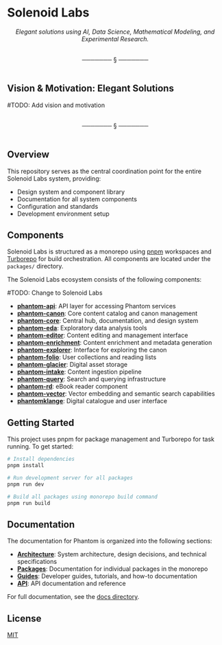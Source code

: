 # Solenoid Labs

<div align="center">

*Elegant solutions using AI, Data Science, Mathematical Modeling, and Experimental Research.*

</div>

<br/>
<div align="center">───────  §  ───────</div>
<br/>

## Vision & Motivation: Elegant Solutions

#TODO: Add vision and motivation

<br/>
<div align="center">───────  §  ───────</div>
<br/>

## Overview

This repository serves as the central coordination point for the entire Solenoid Labs system, providing:

- Design system and component library
- Documentation for all system components
- Configuration and standards
- Development environment setup

## Components

Solenoid Labs is structured as a monorepo using [pnpm](https://pnpm.io/) workspaces and [Turborepo](https://turbo.build/) for build orchestration. All components are located under the `packages/` directory.

The Solenoid Labs ecosystem consists of the following components:

#TODO: Change to Solenoid Labs

- [**phantom-api**](./packages/phantom-api): API layer for accessing Phantom services
- [**phantom-canon**](./packages/phantom-canon): Core content catalog and canon management
- [**phantom-core**](./packages/phantom-core): Central hub, documentation, and design system
- [**phantom-eda**](./packages/phantom-eda): Exploratory data analysis tools
- [**phantom-editor**](./packages/phantom-editor): Content editing and management interface
- [**phantom-enrichment**](./packages/phantom-enrichment): Content enrichment and metadata generation
- [**phantom-explorer**](./packages/phantom-explorer): Interface for exploring the canon
- [**phantom-folio**](./packages/phantom-folio): User collections and reading lists
- [**phantom-glacier**](./packages/phantom-glacier): Digital asset storage
- [**phantom-intake**](./packages/phantom-intake): Content ingestion pipeline
- [**phantom-query**](./packages/phantom-query): Search and querying infrastructure
- [**phantom-rd**](./packages/phantom-rd): eBook reader component
- [**phantom-vector**](./packages/phantom-vector): Vector embedding and semantic search capabilities
- [**phantomklange**](./packages/phantomklange): Digital catalogue and user interface

## Getting Started

This project uses pnpm for package management and Turborepo for task running. To get started:

```bash
# Install dependencies
pnpm install

# Run development server for all packages
pnpm run dev

# Build all packages using monorepo build command
pnpm run build
```

## Documentation

The documentation for Phantom is organized into the following sections:

- **[Architecture](./docs/architecture/)**: System architecture, design decisions, and technical specifications
- **[Packages](./docs/packages/)**: Documentation for individual packages in the monorepo
- **[Guides](./docs/guides/)**: Developer guides, tutorials, and how-to documentation
- **[API](./docs/api/)**: API documentation and reference

For full documentation, see the [docs directory](./docs/).

## License

[MIT](./LICENSE)

